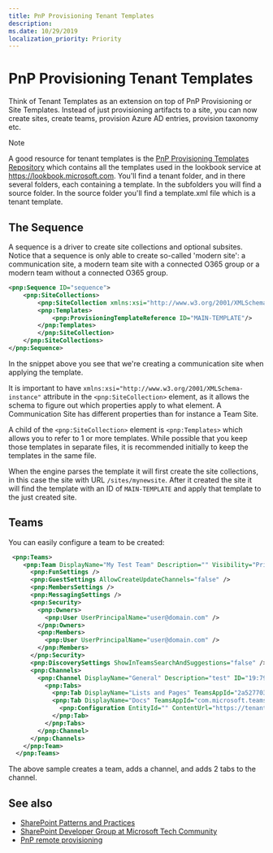 ```yaml
---
title: PnP Provisioning Tenant Templates
description: 
ms.date: 10/29/2019
localization_priority: Priority
---
```


# PnP Provisioning Tenant Templates

Think of Tenant Templates as an extension on top of PnP Provisioning or Site Templates. Instead of just provisioning artifacts to a site, you can now create sites, create teams, provision Azure AD entries, provision taxonomy etc.

> [!NOTE] 
> A good resource for tenant templates is the [PnP Provisioning Templates Repository](https://github.com/sharepoint/sp-dev-provisioning-templates) which contains all the templates used in the lookbook service at https://lookbook.microsoft.com. You'll find a tenant folder, and in there several folders, each containing a template. In the subfolders you will find a source folder. In the source folder you'll find a template.xml file which is a tenant template.


## The Sequence

A sequence is a driver to create site collections and optional subsites. Notice that a sequence is only able to create so-called 'modern site': a communication site, a modern team site with a connected O365 group or a modern team without a connected O365 group.

```xml
<pnp:Sequence ID="sequence">
    <pnp:SiteCollections>
        <pnp:SiteCollection xmlns:xsi="http://www.w3.org/2001/XMLSchema-instance" xsi:type="pnp:CommunicationSite" ProvisioningId="MAIN" SiteDesign="Topic" Title="My New Site" Description="" Url="/sites/mynewsite" IsHubSite="false" Owner="user@domain.com">
        <pnp:Templates>
            <pnp:ProvisioningTemplateReference ID="MAIN-TEMPLATE"/>
        </pnp:Templates>
        </pnp:SiteCollection>
    </pnp:SiteCollections>
</pnp:Sequence>
```

In the snippet above you see that we're creating a communication site when applying the template. 

It is important to have ```xmlns:xsi="http://www.w3.org/2001/XMLSchema-instance"``` attribute in the ```<pnp:SiteCollection>``` element, as it allows the schema to figure out which properties apply to what element. A Communication Site has different properties than for instance a Team Site.

A child of the ```<pnp:SiteCollection>``` element is ```<pnp:Templates>``` which allows you to refer to 1 or more templates. While possible that you keep those templates in separate files, it is recommended initially to keep the templates in the same file.

When the engine parses the template it will first create the site collections, in this case the site with URL ```/sites/mynewsite```. After it created the site it will find the template with an ID of ```MAIN-TEMPLATE``` and apply that template to the just created site.

## Teams

You can easily configure a team to be created:

```xml
 <pnp:Teams>
    <pnp:Team DisplayName="My Test Team" Description="" Visibility="Private" Photo="TeamData/TEAM_ef3020c6-1953-4367-b7c5-a6da8e24d049/photo_ef3020c6-1953-4367-b7c5-a6da8e24d049_432X432.jpg" Specialization="None">
      <pnp:FunSettings />
      <pnp:GuestSettings AllowCreateUpdateChannels="false" />
      <pnp:MembersSettings />
      <pnp:MessagingSettings />
      <pnp:Security>
        <pnp:Owners>
          <pnp:User UserPrincipalName="user@domain.com" />
        </pnp:Owners>
        <pnp:Members>
          <pnp:User UserPrincipalName="user@domain.com" />
        </pnp:Members>
      </pnp:Security>
      <pnp:DiscoverySettings ShowInTeamsSearchAndSuggestions="false" />
      <pnp:Channels>
        <pnp:Channel DisplayName="General" Description="test" ID="19:796d063baf3fad3ffa2231aeaf092c8fb9b44e@thread.skype">
          <pnp:Tabs>
            <pnp:Tab DisplayName="Lists and Pages" TeamsAppId="2a527703-1f6f-4559-a332-d8a7d288cd88"/>
            <pnp:Tab DisplayName="Docs" TeamsAppId="com.microsoft.teamspace.tab.files.sharepoint">
              <pnp:Configuration EntityId="" ContentUrl="https://tenant.sharepoint.com/sites/mynewsite/Shared%20Documents" RemoveUrl="" WebsiteUrl="" />
            </pnp:Tab>
          </pnp:Tabs>
        </pnp:Channel>
      </pnp:Channels>
    </pnp:Team>
  </pnp:Teams>
  ```

  The above sample creates a team, adds a channel, and adds 2 tabs to the channel.

  ## See also

- [SharePoint Patterns and Practices](https://github.com/SharePoint/PnP/)
- [SharePoint Developer Group at Microsoft Tech Community](https://techcommunity.microsoft.com/t5/SharePoint-Developer/bd-p/SharePointDev) 
- [PnP remote provisioning](pnp-remote-provisioning.md)
